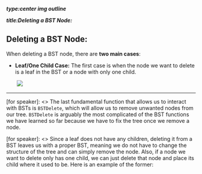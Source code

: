 _**type:center img outline**_

_**title:Deleting a BST Node:**_

## Deleting a BST Node:
When deleting a BST node, there are **two main cases**:

* **Leaf/One Child Case:** The first case is when the node we want to delete is a leaf in the BST or a node with only one child. 


  ​         ![](https://i0.wp.com/www.techiedelight.com/wp-content/uploads/Deletion-in-BST-Case-1.png?zoom=2.625&resize=368%2C142&ssl=1) 


-----------------------------------------------------------------------------------------------------

[for speaker]: <> The last fundamental function that allows us to interact with BSTs is `BSTDelete`, which will allow us to remove unwanted nodes from our tree. `BSTDelete` is arguably the most complicated of the BST functions we have learned so far because we have to fix the tree once we remove a node.

[for speaker]: <> Since a leaf does not have any children, deleting it from a BST leaves us with a proper BST, meaning we do not have to change the structure of the tree and can simply remove the node. Also, if a node we want to delete only has one child, we can just delete that node and place its child where it used to be. Here is an example of the former:
